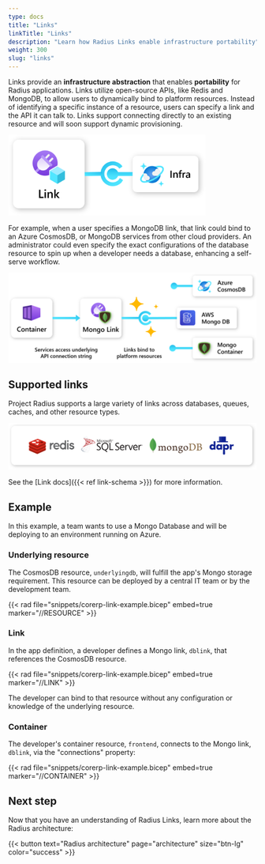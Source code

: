 ```yaml
---
type: docs
title: "Links"
linkTitle: "Links"
description: "Learn how Radius Links enable infrastructure portability"
weight: 300
slug: "links"
---
```


Links provide an **infrastructure abstraction** that enables **portability** for Radius applications. Links utilize open-source APIs, like Redis and MongoDB, to allow users to dynamically bind to platform resources. Instead of identifying a specific instance of a resource, users can specify a link and the API it can talk to. Links support connecting directly to an existing resource and will soon support dynamic provisioning.

<img src="links.png" alt="Diagram of Radius Link to infrastructure resource." width="400px" />

For example, when a user specifies a MongoDB link, that link could bind to an Azure CosmosDB, or MongoDB services from other cloud providers. An administrator could even specify the exact configurations of the database resource to spin up when a developer needs a database, enhancing a self-serve workflow.

<img src="links-example.png" alt="Diagram of example architecture using or Radius Conntector. Depicts a Radius Container connected to MongoDB Radius Link, which can bind to an Azure CosmosDB, an AWS DynamoDB, or a Mongo Container. " width="700px" />

## Supported links

Project Radius supports a large variety of links across databases, queues, caches, and other resource types.

<img src="link-types.png" alt="Diagram showing supported link types, including MonogoDB, Redis, Dapr, and Microsoft SQL." width="700px" />

See the [Link docs]({{< ref link-schema >}}) for more information.

## Example

In this example, a team wants to use a Mongo Database and will be deploying to an environment running on Azure.

### Underlying resource

The CosmosDB resource, `underlyingdb`, will fulfill the app's Mongo storage requirement. This resource can be deployed by a central IT team or by the development team.

{{< rad file="snippets/corerp-link-example.bicep" embed=true marker="//RESOURCE" >}}

### Link

In the app definition, a developer defines a Mongo link, `dblink`, that references the CosmosDB resource.

{{< rad file="snippets/corerp-link-example.bicep" embed=true marker="//LINK" >}}

The developer can bind to that resource without any configuration or knowledge of the underlying resource.  

### Container

The developer's container resource, `frontend`, connects to the Mongo link, `dblink`, via the "connections" property:

{{< rad file="snippets/corerp-link-example.bicep" embed=true marker="//CONTAINER" >}}

## Next step

Now that you have an understanding of Radius Links, learn more about the Radius architecture:

{{< button text="Radius architecture" page="architecture" size="btn-lg" color="success" >}}
